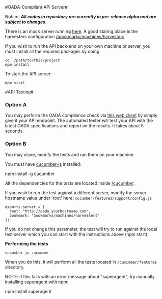 #OADA-Compliant API Server#

Notice: ***All codes in repository are currently in pre-release alpha and are subject to changes.***

 There is an mock server running [here](http://oada-test.herokuapp.com). A good staring place is the harvesters configuration [/bookmarks/machines/harvesters](http://oada-test.herokuapp.com/bookmarks/machines/harvesters)

If you wish to run the API back-end on your own machine or server, you must install all the required packages by doing:
    
    cd  /path/to/this/project
    npm install
	
To start the API server:

    npm start

#API Testing#

### Option A

You may perform the OADA compliance check via [this web client](http://oada-test.herokuapp.com/compliance) by simply give it your API endpoint. The automated tester will test your API with the latest OADA specifications and report on the results. It takes about 5 seconds.

### Option B

You may clone, modify the tests and run them on your machine.

You must have [cucumber-js](https://github.com/cucumber/cucumber-js) installed:

   npm install -g cucumber

All the dependencies for the tests are located inside [/cucumber](https://github.com/ssabpisa/oada-test/tree/master/cucumber).

If you wish to run the test against a different server, modify the server hostname value under 'root' here: `cucumber/features/support/config.js`
   
    exports.server = {
      root: "http://oada.yourhostname.com",
      bookmark: "bookmarks/machines/harvesters"
    }; 

If you do not change this parameter, the test will try to run against the local test server which you can start with the instructions above (npm start).

**Performing the tests**

    cucumber-js cucumber

When you do this, it will perform all the tests located in `/cucumber/features` directory.

NOTE: if this fails with an error message about "superagent", try manually installing superagent with npm:

   npm install superagent
